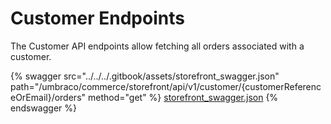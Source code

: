 # Customer Endpoints

The Customer API endpoints allow fetching all orders associated with a customer.

{% swagger src="../../../.gitbook/assets/storefront_swagger.json" path="/umbraco/commerce/storefront/api/v1/customer/{customerReferenceOrEmail}/orders" method="get" %}
[storefront_swagger.json](../../../.gitbook/assets/storefront_swagger.json)
{% endswagger %}